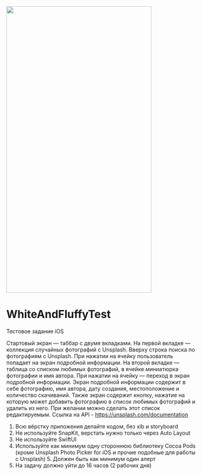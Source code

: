 <img src="https://github.com/User1a222121/WhiteAndFluffyTest/blob/main/WhiteAndFluffyTest.gif" width="380" height="750">

# WhiteAndFluffyTest

Тестовое задание iOS

Стартовый экран — таббар с двумя вкладками.
На первой вкладке — коллекция случайных фотографий с Unsplash. Вверху строка поиска по фотографиям с Unsplash. При нажатии на ячейку пользователь попадает на экран подробной информации.
На второй вкладке — таблица со списком любимых фотографий,
в ячейке миниатюрка фотографии и имя автора.
При нажатии на ячейку — переход в экран подробной информации.
Экран подробной информации содержит в себе фотографию, имя автора, дату создания, местоположение и количество скачиваний.
Также экран содержит кнопку, нажатие на которую может добавить фотографию в список любимых фотографий и удалить из него.
При желании можно сделать этот список редактируемым.
Ссылка на API - https://unsplash.com/documentation
  
1. Всю вёрстку приложения делайте кодом, без xib и storyboard
2. Не используйте SnapKit, верстать нужно только через Auto Layout
3. Не используйте SwiftUI
4. Используйте как минимум одну стороннюю библиотеку Cocoa Pods
(кроме Unsplash Photo Picker for iOS и прочие подобные для работы с Unsplash) 5. Должен быть как минимум один алерт
6. На задачу должно уйти до 16 часов (2 рабочих дня)


